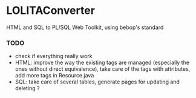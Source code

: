 LOLITAConverter
===============

HTML and SQL to PL/SQL Web Toolkit, using bebop's standard 


### TODO

- check if everything really work 
- HTML: improve the way the existing tags are managed (especially the ones without direct equivalence), take care of the tags with attributes, add more tags in Resource.java 
- SQL: take care of several tables, generate pages for updating and deleting ? 
